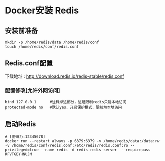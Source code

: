 # Docker安装 Redis

## 安装前准备

```shell
mkdir -p /home/redis/data /home/redis/conf
touch /home/redis/conf/redis.conf
```

## Redis.conf配置

下载地址 : http://download.redis.io/redis-stable/redis.conf

### 配置修改[允许外网访问]

```shell
bind 127.0.0.1 		#注释掉这部分，这是限制redis只能本地访问
protected-mode no 	#默认yes，开启保护模式，限制为本地访问
```

## 启动Redis 

```shell
# [密码为:12345678]
docker run --restart always -p 6379:6379 -v /home/redis/data:/data:rw -v /home/redis/conf/redis.conf:/etc/redis/redis.conf:ro --privileged=true --name redis -d redis redis-server  --requirepass RFVTGBYHNUJM 
```

